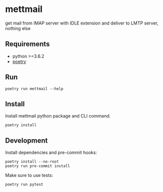 # mettmail
get mail from IMAP server with IDLE extension and deliver to LMTP server, nothing else

## Requirements

* python >=3.6.2
* [poetry](https://python-poetry.org/)

## Run

```shell
poetry run mettmail --help
```

## Install

Install mettmail python package and CLI command.

```shell
poetry install
```

## Development

Install dependencies and pre-commit hooks:

```shell
poetry install --no-root
poetry run pre-commit install
```

Make sure to use tests:

```shell
poetry run pytest
```
